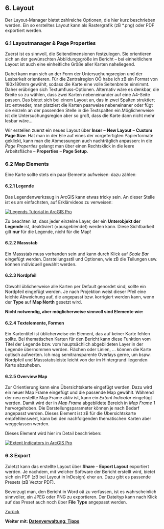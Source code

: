## 6. Layout

Der Layout-Manager bietet zahlreiche Optionen, die hier kurz beschrieben werden. Ein so erstelltes Layout kann als Rastergrafik (zB *.png) oder PDF exportiert werden.

### 6.1 Layoutmanager & Page Properties

Zuerst ist es sinnvoll, die Seitendimensionen festzulegen. Sie orientieren sich an der gewünschten Abbildungsgröße im Bericht &ndash; bei einheitlichem Layout ist auch eine einheitliche Größe aller Karten naheliegend.

Dabei kann man sich an der Form der Untersuchungsregion und der Lesbarkeit orientieren. Für die Zentralregion OÖ habe ich zB ein Format von 180x180mm gewählt, sodass die Karte eine volle Seitenbreite einnimmt. Daher erübrigen sich Textumfluss-Optionen. Alternativ wäre es denkbar, die Breite so zu wählen, dass zwei Karten nebeneinander auf eine A4-Seite passen. Das bietet sich bei einem Layout an, das in zwei Spalten struktiert ist: entweder, man platziert die Karten paarweise nebeneinaner oder fügt sie einzeln an der passenden Stelle in die Textspalten ein.Möglicherweise ist die Untersuchungsregion aber so groß, dass die Karte dann nicht mehr lesbar wäre...

Wir erstellen zuerst ein neues Layout über **Inser** &ndash; **New Layout** &ndash; **Custom Page Size**. Hat man in der Eile auf eines der vorgefertigten Papierformate geklickt, kann man die Abmessungen auch nachträglich anpassen: in die *Page Properties* gelangt man über einen Rechtsklick in die leere Arbeitsfläche &ndash; **Properties** &ndash; **Page Setup**.

### 6.2 Map Elements

Eine Karte sollte stets ein paar Elemente aufweisen: dazu zählen:

#### 6.2.1 Legende
Das Legendenwerkzeug in ArcGIS kann etwas tricky sein. An dieser Stelle ist es am einfachsten, auf Erklärvideos zu verweisen:

[![Legends Tutorial in ArcGIS Pro](http://img.youtube.com/vi/kB_WSJZDzfk/0.jpg)](https://www.youtube.com/watch?v=kB_WSJZDzfk "Legends Tutorial in ArcGIS Pro")

Zu beachten ist, dass jeder einzelne Layer, der ein **Unterobjekt der Legende** ist, deaktiviert (=ausgeblendet) werden kann. Diese Sichtbarkeit gilt **nur** für die Legende, nicht für die Map!

#### 6.2.2 Massstab

Ein Massstab muss vorhanden sein und kann durch Klick auf *Scale Bar* eingefügt werden. Darstellungsstil und Optionen, wie zB die Teilungen usw. können individuell gewählt werden.

#### 6.2.3 Nordpfeil

Obwohl üblicherweise alle Karten per Default genordet sind, sollte ein Nordpfeil eingefügt werden. Je nach Projektion weist dieser Pfeil eine leichte Abweichung auf, die angepasst bzw. korrigiert werden kann, wenn der **Type** auf **Map North** gesetzt wird.

**Nicht notwendig, aber möglicherweise sinnvoll sind Elemente wie:**

#### 6.2.4 Textelemente, Formen

Ein Kartentitel ist üblicherweise ein Element, das auf keiner Karte fehlen sollte. Bei thematischen Karten für den Bericht kann diese Funktion vom Titel der Legende bzw. vom hauptsächlich abgebildeten Layer in der Legende übernommen werden. Flächen oder Linien, ... können die Karte optisch aufwerten. Ich mag semitransparente Overlays gerne, um bspw. Nordpfeil und Massstabsleiste leicht von der im Hintergrund liegenden Karte abzuheben.

#### 6.2.5 Overview Map

Zur Orientierung kann eine Übersichtskarte eingefügt werden. Dazu wird ein neuer Map Frame eingefügt und die passende Map gewählt. Während der neu erstellte Map Frame aktiv ist, kann ein *Extent Indicator* eingefügt werden. Damit wird der in *Map Frame* abgebildete Bereich in *Map Frame 1* hervorgehoben. Die Darstellungsparameter können je nach Bedarf angepasst werden. Dieses Element ist zB für die Übersichtskarte empfehlenswert, kann bei den nachfolgenden thematischen Karten aber weggelassen werden.

Dieses Element wird hier im Detail beschrieben:

[![Extent Indicators in ArcGIS Pro ](http://img.youtube.com/vi/CHe-AANSLYM/0.jpg)](https://www.youtube.com/watch?v=CHe-AANSLYM "Extent Indicators in ArcGIS Pro")

### 6.3 Export

Zuletzt kann das erstellte Layout über **Share** &ndash; **Export Layout** exportiert werden. Je nachdem, mit welcher Software der Bericht erstellt wird, bietet sich ein PDF (zB bei Layout in InDesign) eher an. Dazu gibt es passende Presets (zB Vector PDF).

Bevorzugt man, den Bericht in Word oä zu verfassen, ist es wahrscheinlich sinnvoller, ein JPEG oder PNG zu exportieren. Der Dateityp kann nach Klick auf das Preset auch noch über **File Type** angepasst werden.

[Zurück](./join.md)

**Weiter mit: [Datenverwaltung: Tipps](./tips.md)**
